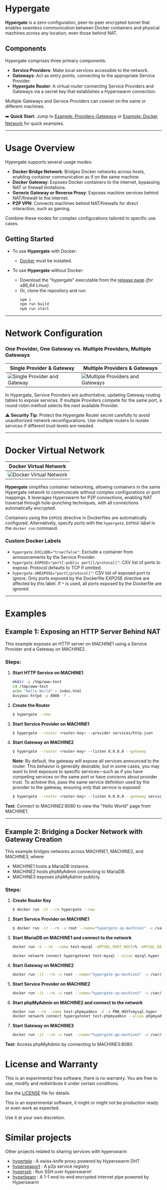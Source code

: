 # Hypergate

**Hypergate** is a zero-configuration, peer-to-peer encrypted tunnel that enables seamless communication between Docker containers and physical machines across any location, even those behind NAT.

## Components
Hypergate comprises three primary components:
- **Service Providers**: Make local services accessible to the network.
- **Gateways**: Act as entry points, connecting to the appropriate Service Provider.
- **Hypergate Router**: A virtual router connecting Service Providers and Gateways via a secret key that establishes a Hyperswarm connection.

Multiple Gateways and Service Providers can coexist on the same or different machines.

➡️ **Quick Start**: Jump to [Example: Providers-Gateways](#example-1-one-provider-one-gateway-with-docker) or [Example: Docker Network](#example-2-docker-virtual-network) for quick examples.

---

# Usage Overview
Hypergate supports several usage modes:

- **Docker Bridge Network**: Bridges Docker networks across hosts, enabling container communication as if on the same machine.
- **Docker Gateway**: Exposes Docker containers to the internet, bypassing NAT or firewall limitations.
- **Generic Gateway or Reverse Proxy**: Exposes machine services behind NAT/firewall to the internet.
- **P2P VPN**: Connects machines behind NAT/firewalls for direct interaction, such as gaming.

Combine these modes for complex configurations tailored to specific use cases.

## Getting Started
- To use **Hypergate** with Docker:
  - [Docker](https://www.docker.com/) must be installed.

- To use **Hypergate** without Docker:
  - Download the "hypergate" executable from the [release page](https://github.com/riccardobl/hypergate/releases) *(for x86_64 Linux)*.
  - Or, clone the repository and run:
    ```bash
    npm i
    npm run build
    npm run start
    ```

---

# Network Configuration
### One Provider, One Gateway vs. Multiple Providers, Multiple Gateways

| Single Provider & Gateway  | Multiple Providers & Gateways |
| -------------------------- | ----------------------------- |
| ![Single Provider and Gateway](static/gateway-provider.jpg) | ![Multiple Providers and Gateways](static/multi-gateway-provider.jpg) |

In Hypergate, Service Providers are authoritative, updating Gateway routing tables to expose services. If multiple Providers compete for the same port, a round-robin method selects the next available Provider.

⚠️ **Security Tip**: Protect the Hypergate Router secret carefully to avoid unauthorized network reconfigurations. Use multiple routers to isolate services if different trust levels are needed.

---

# Docker Virtual Network

| Docker Virtual Network |
| ---------------------- |
| ![Docker Virtual Network](static/virtual-network.jpg) |

**Hypergate** simplifies container networking, allowing containers in the same Hypergate network to communicate without complex configurations or port mappings. It leverages Hyperswarm for P2P connections, enabling NAT traversal through hole-punching techniques, with all connections automatically encrypted.

Containers using the `EXPOSE` directive in Dockerfiles are automatically configured. Alternatively, specify ports with the `hypergate.EXPOSE` label in the `docker run` command.

### Custom Docker Labels
- `hypergate.EXCLUDE="true|false"`: Exclude a container from announcements by the Service Provider.
- `hypergate.EXPOSE="port[:public port][/protocol]"`: CSV list of ports to expose. Protocol defaults to TCP if omitted.
- `hypergate.UNEXPOSE="port[/protocol]"`: CSV list of exposed port to ignore. Only ports exposed by the Dockerfile EXPOSE directive are affected by this label. If `*` is used, all ports exposed by the Dockerfile are ignored.

---

# Examples

## Example 1: Exposing an HTTP Server Behind NAT
This example exposes an HTTP server on MACHINE1 using a Service Provider and a Gateway on MACHINE2.

### Steps:
1. **Start HTTP Service on MACHINE1**
    ```bash
    mkdir -p /tmp/www-test
    cd /tmp/www-test
    echo "Hello World" > index.html
    busybox httpd -p 8080 -f .
    ```

2. **Create the Router**
    ```bash
    $ hypergate --new
    ```

3. **Start Service Provider on MACHINE1**
    ```bash
    $ hypergate --router <router-key> --provider services/http.json
    ```

4. **Start Gateway on MACHINE2**
    ```bash
    $ hypergate --router <router-key> --listen 0.0.0.0 --gateway
    ```

    **Note**: By default, the gateway will expose all services announced to the router. This behavior is generally desirable, but in some cases, you may want to limit exposure to specific services—such as if you have competing services on the same port or have concerns about provider trust. To achieve this, pass the same service definition used by the provider to the gateway, ensuring only that service is exposed:
    ```bash
    $ hypergate --router <router-key> --listen 0.0.0.0 --gateway services/http.json
    ```

**Test**: Connect to MACHINE2:8080 to view the "Hello World" page from MACHINE1.

---

## Example 2: Bridging a Docker Network with Gateway Creation
This example bridges networks across MACHINE1, MACHINE2, and MACHINE3, where:
- MACHINE1 hosts a MariaDB instance.
- MACHINE2 hosts phpMyAdmin connecting to MariaDB.
- MACHINE3 exposes phpMyAdmin publicly.

### Steps:
1. **Create Router Key**
    ```bash
    $ docker run -it --rm hypergate --new
    ```

2. **Start Service Provider on MACHINE1**
    ```bash
    $ docker run -it --rm -u root --name="hypergate-sp-machine1" -v /var/run/docker.sock:/var/run/docker.sock hypergate --router <router-key> --docker --provider --network hypergatenet
    ```

3. **Start MariaDB on MACHINE1 and connect to the network**
    ```bash
    docker run -d --rm --name test-mysql -eMYSQL_ROOT_HOST=% -eMYSQL_DATABASE=wp -e MYSQL_ROOT_PASSWORD=secretpassword --label hypergate.EXPOSE=3306 mysql

    docker network connect hypergatenet test-mysql --alias mysql.hyper
    ```

4. **Start Gateway on MACHINE2**
    ```bash
    docker run -it --rm -u root --name="hypergate-gw-machine2" -v /var/run/docker.sock:/var/run/docker.sock hypergate --router <router-key> --docker --gateway --listen 0.0.0.0 --network hypergatenet
    ```

5. **Start Service Provider on MACHINE2**
    ```bash
    docker run -it --rm -u root --name="hypergate-sp-machine2" -v /var/run/docker.sock:/var/run/docker.sock hypergate --router <router-key> --docker --provider --network hypergatenet
    ```

6. **Start phpMyAdmin on MACHINE2 and connect to the network**
    ```bash
    docker run --rm --name test-phpmyadmin -d -e PMA_HOST=mysql.hyper --label hypergate.EXPOSE=80 phpmyadmin
    docker network connect hypergatenet test-phpmyadmin --alias phpmyadmin.hyper
    ```

7. **Start Gateway on MACHINE3**
    ```bash
    docker run -it --rm -u root --name="hypergate-gw-machine3" -v /var/run/docker.sock:/var/run/docker.sock -p 8080:80 hypergate --router <router-key> --docker --gateway --listen 0.0.0.0 --network hypergatenet --exposeOnlyServices phpmyadmin.hyper
    ```

**Test**: Access phpMyAdmin by connecting to MACHINE3:8080.




# License and Warranty

This is an experimental free software, there is no warranty. You are free to use, modify and redistribute it under certain conditions. 

See the [LICENSE](LICENSE) file for details.

This is an experimental software, it might or might not be production ready or even work as expected. 

Use it at your own discretion.

# Similar projects
Other projects related to sharing services with hyperswarm

- [hypertele](https://github.com/bitfinexcom/hypertele) :  A swiss-knife proxy powered by Hyperswarm DHT 
- [hyperseaport](https://github.com/ryanramage/hyperseaport) :  A p2p service registry 
- [hyperssh](https://github.com/mafintosh/hyperssh) :  Run SSH over hyperswarm! 
- [hyperbeam](https://github.com/mafintosh/hyperbeam) :  A 1-1 end-to-end encrypted internet pipe powered by Hyperswarm 